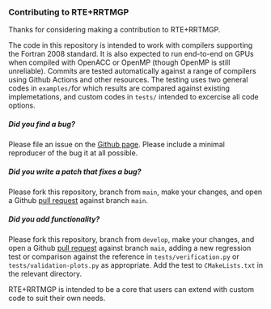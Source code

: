 ### Contributing to RTE+RRTMGP

Thanks for considering making a contribution to RTE+RRTMGP.

The code in this repository is intended to work with compilers supporting the Fortran 2008 standard. It is also expected to run end-to-end on GPUs when compiled with OpenACC or OpenMP (though OpenMP is still unreliable). Commits are tested automatically against a range of compilers using Github Actions and other resources. The testing uses two general codes in `examples/`for which results are compared against existing implemetations, and custom codes in `tests/` intended to excercise all code options.

##### Did you find a bug?

Please file an issue on the [Github page](https://github.com/RobertPincus/rte-rrtmgp/issues). Please include a minimal reproducer of the bug it at all possible.

##### Did you write a patch that fixes a bug?

Please fork this repository, branch from `main`, make your changes, and open a Github [pull request](https://github.com/RobertPincus/rte-rrtmgp/pulls) against branch `main`.

##### Did you add functionality?

Please fork this repository, branch from `develop`, make your changes, and open a Github [pull request](https://github.com/RobertPincus/rte-rrtmgp/pulls) against branch `main`, adding a new regression test or comparison against the reference in `tests/verification.py` or `tests/validation-plots.py` as appropriate. Add the test to `CMakeLists.txt` in the relevant directory.

RTE+RRTMGP is intended to be a core that users can extend with custom code to suit their own needs.
